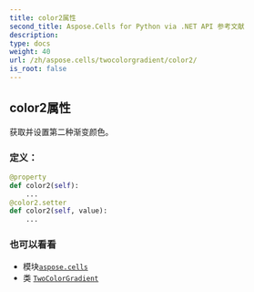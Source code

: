 ```yaml
---
title: color2属性
second_title: Aspose.Cells for Python via .NET API 参考文献
description:
type: docs
weight: 40
url: /zh/aspose.cells/twocolorgradient/color2/
is_root: false
---
```

## color2属性

获取并设置第二种渐变颜色。
### 定义：
```python
@property
def color2(self):
    ...
@color2.setter
def color2(self, value):
    ...
```

### 也可以看看
* 模块[`aspose.cells`](../../)
* 类 [`TwoColorGradient`](/cells/python-net/zh/aspose.cells/twocolorgradient)
